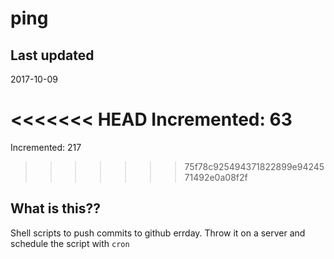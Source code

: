 # ping

## Last updated
2017-10-09

<<<<<<< HEAD
Incremented: 63
=======
Incremented: 217
>>>>>>> 75f78c925494371822899e9424571492e0a08f2f

## What is this?? 
Shell scripts to push commits to github errday. Throw it on a server and schedule the script with `cron`
